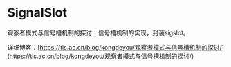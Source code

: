 # SignalSlot

观察者模式与信号槽机制的探讨：信号槽机制的实现，封装sigslot。

详细博客：[https://tis.ac.cn/blog/kongdeyou/观察者模式与信号槽机制的探讨/](https://tis.ac.cn/blog/kongdeyou/观察者模式与信号槽机制的探讨/)